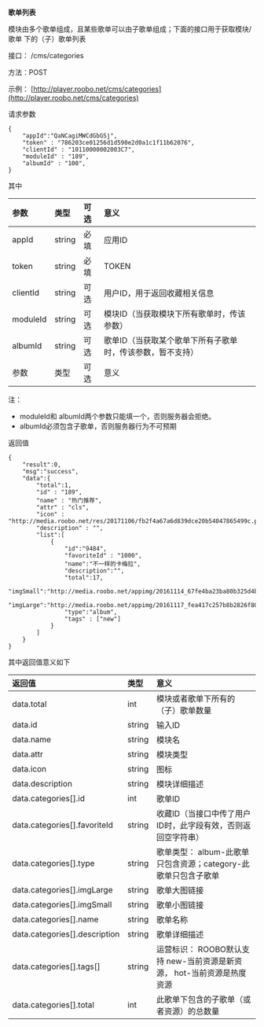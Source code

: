 **歌单列表**

模块由多个歌单组成，且某些歌单可以由子歌单组成；下面的接口用于获取模块/歌单 下的（子）歌单列表

接口： /cms/categories

方法：POST

示例： [http://player.roobo.net/cms/categories](http://player.roobo.net/cms/categories)

请求参数

```
{
    "appId":"QaNCagiMWCdGbGSj",
    "token" : "786203ce01256d1d590e2d0a1c1f11b62076",
    "clientId" : "10110000002003C7",
    "moduleId" : "189",
    "albumId" : "100",
}
```

其中

| 参数 | 类型 | 可选 | 意义 |
| :--- | :--- | :--- | :--- |
| appId | string | 必填 | 应用ID |
| token | string | 必填 | TOKEN |
| clientId | string | 可选 | 用户ID，用于返回收藏相关信息 |
| moduleId | string | 可选 | 模块ID（当获取模块下所有歌单时，传该参数） |
| albumId | string | 可选 | 歌单ID（当获取某个歌单下所有子歌单时，传该参数，暂不支持） |
| 参数 | 类型 | 可选 | 意义 |

注：

* moduleId和
  albumId两个参数只能填一个，否则服务器会拒绝。
* albumId必须包含子歌单，否则服务器行为不可预期

返回值

```
{
    "result":0,
    "msg":"success",
    "data":{
        "total":1,
        "id" : "189",
        "name" : "热门推荐",
        "attr" : "cls",
        "icon" : "http://media.roobo.net/res/20171106/fb2f4a67a6d839dce20b54047865499c.png",
        "description" : "",
        "list":[
            {
                "id":"9484",
                "favoriteId" : "1000",
                "name":"不一样的卡梅拉",
                "description":"",
                "total":17,
                "imgSmall":"http://media.roobo.net/appimg/20161114_67fe4ba23ba80b325d4b388838d31853.png",
                "imgLarge":"http://media.roobo.net/appimg/20161117_fea417c257b8b2826f801d41a3a48931.jpg",
                "type":"album",
                "tags" : ["new"]
            }
        ]
    }
}
```

其中返回值意义如下

| 返回值 | 类型 | 意义 |
| :--- | :--- | :--- |
| data.total | int | 模块或者歌单下所有的（子）歌单数量 |
| data.id | string | 输入ID |
| data.name | string | 模块名 |
| data.attr | string | 模块类型 |
| data.icon | string | 图标 |
| data.description | string | 模块详细描述 |
| data.categories\[\].id | int | 歌单ID |
| data.categories\[\].favoriteId | string | 收藏ID（当接口中传了用户ID时，此字段有效，否则返回空字符串） |
| data.categories\[\].type | string | 歌单类型： album-此歌单只包含资源；category-此歌单只包含子歌单 |
| data.categories\[\].imgLarge | string | 歌单大图链接 |
| data.categories\[\].imgSmall | string | 歌单小图链接 |
| data.categories\[\].name | string | 歌单名称 |
| data.categories\[\].description | string | 歌单详细描述 |
| data.categories\[\].tags\[\] | string | 运营标识： ROOBO默认支持 new-当前资源是新资源， hot-当前资源是热度资源 |
| data.categories\[\].total | int | 此歌单下包含的子歌单（或者资源）的总数量 |



